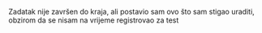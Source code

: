 Zadatak nije završen do kraja, ali postavio sam ovo što sam stigao uraditi,
obzirom da se nisam na vrijeme registrovao za test
